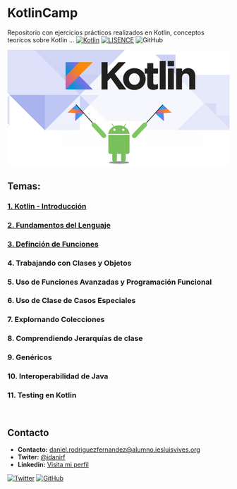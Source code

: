 # KotlinCamp
Repositorio con ejercicios prácticos realizados en Kotlin, conceptos teoricos sobre Kotlin ...
[![Kotlin](https://img.shields.io/badge/Code-Kotlin-blueviolet)](https://kotlinlang.org/)
[![LISENCE](https://img.shields.io/badge/Lisence-MIT-green)]()
![GitHub](https://img.shields.io/github/last-commit/idanirf/KotlinCamp)

![imagen](./img/kotlin.png)

## Temas:
### [1. Kotlin - Introducción](./Temas-1-2-3/readme.md)
### [2. Fundamentos del Lenguaje](./Temas-1-2-3/readme.md)
### [3. Definción de Funciones](./Temas-1-2-3/readme.md)
### 4. Trabajando con Clases y Objetos
### 5. Uso de Funciones Avanzadas y Programación Funcional
### 6. Uso de Clase de Casos Especiales
### 7. Explornando Colecciones
### 8. Comprendiendo Jerarquías de clase
### 9. Genéricos
### 10. Interoperabilidad de Java
### 11. Testing en Kotlin
<br>


## Contacto
* **Contacto:** daniel.rodriguezfernandez@alumno.iesluisvives.org
* **Twiter:** [@idanirf](https://twitter.com/idanirf)
* **Linkedin:** [Visita mi perfil](https://www.linkedin.com/in/danielrodriguezfernandez03002/)

[![Twitter](https://img.shields.io/twitter/follow/idanirf?style=social)](https://twitter.com/idanirf)
[![GitHub](https://img.shields.io/github/followers/idanirf?style=social)](https://github.com/idanirf)



